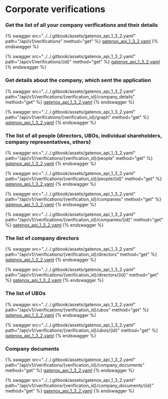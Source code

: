 # Corporate verifications

### Get the list of all your company verifications and their details

{% swagger src="../../.gitbook/assets/gatenox_api_1_3_2.yaml" path="/api/v1/verifications" method="get" %}
[gatenox_api_1_3_2.yaml](../../.gitbook/assets/gatenox_api_1_3_2.yaml)
{% endswagger %}

{% swagger src="../../.gitbook/assets/gatenox_api_1_3_2.yaml" path="/api/v1/verifications/{id}" method="get" %}
[gatenox_api_1_3_2.yaml](../../.gitbook/assets/gatenox_api_1_3_2.yaml)
{% endswagger %}

### Get details about the company, which sent the application

{% swagger src="../../.gitbook/assets/gatenox_api_1_3_2.yaml" path="/api/v1//verifications/{verification_id}/company_details" method="get" %}
[gatenox_api_1_3_2.yaml](../../.gitbook/assets/gatenox_api_1_3_2.yaml)
{% endswagger %}

{% swagger src="../../.gitbook/assets/gatenox_api_1_3_2.yaml" path="/api/v1/verifications/{verification_id}/graph" method="get" %}
[gatenox_api_1_3_2.yaml](../../.gitbook/assets/gatenox_api_1_3_2.yaml)
{% endswagger %}

### The list of all people (directors, UBOs, individual shareholders, company representatives, others)

{% swagger src="../../.gitbook/assets/gatenox_api_1_3_2.yaml" path="/api/v1//verifications/{verification_id}/people" method="get" %}
[gatenox_api_1_3_2.yaml](../../.gitbook/assets/gatenox_api_1_3_2.yaml)
{% endswagger %}

{% swagger src="../../.gitbook/assets/gatenox_api_1_3_2.yaml" path="/api/v1//verifications/{verification_id}/people/{id}" method="get" %}
[gatenox_api_1_3_2.yaml](../../.gitbook/assets/gatenox_api_1_3_2.yaml)
{% endswagger %}

{% swagger src="../../.gitbook/assets/gatenox_api_1_3_2.yaml" path="/api/v1//verifications/{verification_id}/companies" method="get" %}
[gatenox_api_1_3_2.yaml](../../.gitbook/assets/gatenox_api_1_3_2.yaml)
{% endswagger %}

{% swagger src="../../.gitbook/assets/gatenox_api_1_3_2.yaml" path="/api/v1//verifications/{verification_id}/companies/{id}" method="get" %}
[gatenox_api_1_3_2.yaml](../../.gitbook/assets/gatenox_api_1_3_2.yaml)
{% endswagger %}

### The list of company directors

{% swagger src="../../.gitbook/assets/gatenox_api_1_3_2.yaml" path="/api/v1//verifications/{verification_id}/directors" method="get" %}
[gatenox_api_1_3_2.yaml](../../.gitbook/assets/gatenox_api_1_3_2.yaml)
{% endswagger %}

{% swagger src="../../.gitbook/assets/gatenox_api_1_3_2.yaml" path="/api/v1//verifications/{verification_id}/directors/{id}" method="get" %}
[gatenox_api_1_3_2.yaml](../../.gitbook/assets/gatenox_api_1_3_2.yaml)
{% endswagger %}

### The list of UBOs

{% swagger src="../../.gitbook/assets/gatenox_api_1_3_2.yaml" path="/api/v1//verifications/{verification_id}/ubos" method="get" %}
[gatenox_api_1_3_2.yaml](../../.gitbook/assets/gatenox_api_1_3_2.yaml)
{% endswagger %}

{% swagger src="../../.gitbook/assets/gatenox_api_1_3_2.yaml" path="/api/v1//verifications/{verification_id}/ubos/{id}" method="get" %}
[gatenox_api_1_3_2.yaml](../../.gitbook/assets/gatenox_api_1_3_2.yaml)
{% endswagger %}

### Company documents

{% swagger src="../../.gitbook/assets/gatenox_api_1_3_2.yaml" path="/api/v1//verifications/{verification_id}/company_documents" method="get" %}
[gatenox_api_1_3_2.yaml](../../.gitbook/assets/gatenox_api_1_3_2.yaml)
{% endswagger %}

{% swagger src="../../.gitbook/assets/gatenox_api_1_3_2.yaml" path="/api/v1//verifications/{verification_id}/company_documents/{id}" method="get" %}
[gatenox_api_1_3_2.yaml](../../.gitbook/assets/gatenox_api_1_3_2.yaml)
{% endswagger %}
